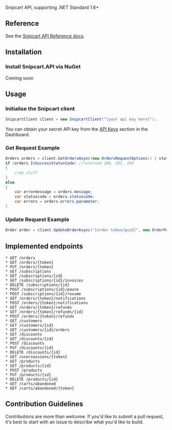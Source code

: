 Snipcart API, supporting .NET Standard 1.6+

## Reference

See the [Snipcart API Reference docs](https://docs.snipcart.com/).

## Installation

### Install Snipcart.API via NuGet

Coming soon

## Usage 

### Initialise the Snipcart client

```csharp
SnipcartClient client = new SnipcartClient("[your api key here]");
```

You can obtain your secret API key from the [API Keys](https://app.snipcart.com/dashboard/account/credentials) section in the Dashboard.

### Get Request Example

```csharp
Orders orders = client.GetOrdersAsync(new OrdersRequestOptions() { status = OrderStatus.Shipped }).Result;
if (orders.IsSuccessStatusCode) //returned 200, 201, 204
{
    //do stuff
}
else
{
    var errormessage = orders.message;
    var statuscode = orders.statuscode;
    var errors = orders.errors.parameter;
}
```

### Update Request Example

```csharp
Order order = client.UpdateOrderAsync("[order token/guid]", new OrderPutOptions() { trackingUrl = "http://test.com" }).Result;
```

## Implemented endpoints

```
* GET /orders
* GET /orders/{token}
* PUT /orders/{token}
* GET /subscriptions
* GET /subscriptions/{id}
* GET /subscriptions/{id}/invoices
* DELETE /subscriptions/{id}
* POST /subscriptions/{id}/pause
* POST /subscriptions/{id}/resume
* GET /orders/{token}/notifications
* POST /orders/{token}/notifications
* GET /orders/{token}/refunds
* GET /orders/{token}/refunds/{id}
* POST /orders/{token}/refunds
* GET /customers
* GET /customers/{id}
* GET /customers/{id}/orders
* GET /discounts
* GET /discounts/{id}
* POST /discounts
* PUT /discounts/{id}
* DELETE /discounts/{id}
* GET /usersessions/{token}
* GET /products
* GET /products/{id}
* POST /products
* PUT /products/{id}
* DELETE /products/{id}
* GET /carts/abandoned
* GET /carts/abandoned/{token}
```

## Contribution Guidelines

Contributions are more than welcome. If you'd like to submit a pull request, it's best to start with an issue to describe what you'd like to build.
